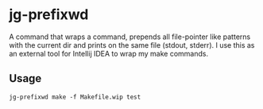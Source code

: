 # jg-prefixwd

A command that wraps a command, prepends all file-pointer like patterns with the current dir and prints on the same file (stdout, stderr).
I use this as an external tool for Intellij IDEA to wrap my make commands.

## Usage

`jg-prefixwd make -f Makefile.wip test`
